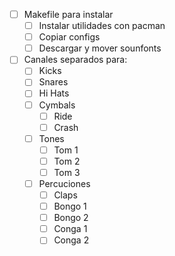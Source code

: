 * [ ] Makefile para instalar 
   * [ ] Instalar utilidades con pacman
   * [ ] Copiar configs
   * [ ] Descargar y mover sounfonts 
  
* [ ] Canales separados para:
  * [ ] Kicks
  * [ ] Snares
  * [ ] Hi Hats
  * [ ] Cymbals
    * [ ] Ride
    * [ ] Crash
  * [ ] Tones
    * [ ] Tom 1
    * [ ] Tom 2
    * [ ] Tom 3
  * [ ] Percuciones
    * [ ] Claps
    * [ ] Bongo 1
    * [ ] Bongo 2
    * [ ] Conga 1
    * [ ] Conga 2
